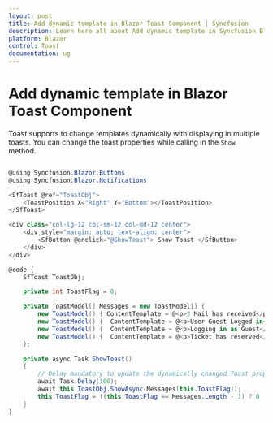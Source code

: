 ```yaml
---
layout: post
title: Add dynamic template in Blazor Toast Component | Syncfusion
description: Learn here all about Add dynamic template in Syncfusion Blazor Toast component and more.
platform: Blazor
control: Toast
documentation: ug
---
```


# Add dynamic template in Blazor Toast Component

Toast supports to change templates dynamically with displaying in multiple toasts. You can change the toast properties while calling in the `Show` method.

```csharp

@using Syncfusion.Blazor.Buttons
@using Syncfusion.Blazor.Notifications

<SfToast @ref="ToastObj">
    <ToastPosition X="Right" Y="Bottom"></ToastPosition>
</SfToast>

<div class="col-lg-12 col-sm-12 col-md-12 center">
    <div style="margin: auto; text-align: center">
        <SfButton @onclick="@ShowToast"> Show Toast </SfButton>
    </div>
</div>

@code {
    SfToast ToastObj;

    private int ToastFlag = 0;

    private ToastModel[] Messages = new ToastModel[] {
        new ToastModel() { ContentTemplate = @<p>2 Mail has received</p>},
        new ToastModel() {  ContentTemplate = @<p>User Guest Logged in</p>},
        new ToastModel() {  ContentTemplate = @<p>Logging in as Guest</p>},
        new ToastModel() {  ContentTemplate = @<p>Ticket has reserved</p>}
    };

    private async Task ShowToast()
    {
        // Delay mandatory to update the dynamically changed Toast properties
        await Task.Delay(100);
        await this.ToastObj.ShowAsync(Messages[this.ToastFlag]);
        this.ToastFlag = ((this.ToastFlag == Messages.Length - 1) ? 0 : (this.ToastFlag + 1));
    }
}

```